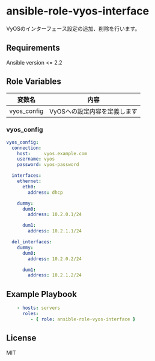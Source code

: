 ansible-role-vyos-interface
=========
VyOSのインターフェース設定の追加、削除を行います。

Requirements
------------

Ansible version <= 2.2

Role Variables
--------------

|変数名     |内容                        |
|-----------|----------------------------|
|vyos_config|VyOSへの設定内容を定義します|

### vyos_config
```yml
vyos_config:
  connection:
    host:     vyos.example.com
    username: vyos
    password: vyos-password

  interfaces:
    ethernet:
      eth0:
        address: dhcp

    dummy:
      dum0:
        address: 10.2.0.1/24

      dum1:
        address: 10.2.1.1/24

  del_interfaces:
    dummy:
      dum0:
        address: 10.2.0.2/24

      dum1:
        address: 10.2.1.2/24
```

Example Playbook
----------------
```yml
    - hosts: servers
      roles:
         - { role: ansible-role-vyos-interface }
```

License
-------
MIT